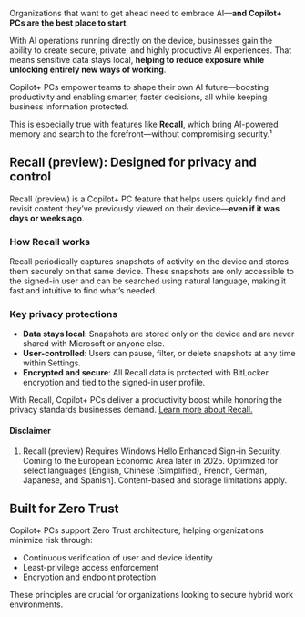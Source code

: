 Organizations that want to get ahead need to embrace AI—**and Copilot+ PCs are the best place to start**.

With AI operations running directly on the device, businesses gain the ability to create secure, private, and highly productive AI experiences. That means sensitive data stays local, **helping to reduce exposure while unlocking entirely new ways of working**.

Copilot+ PCs empower teams to shape their own AI future—boosting productivity and enabling smarter, faster decisions, all while keeping business information protected.

This is especially true with features like **Recall**, which bring AI-powered memory and search to the forefront—without compromising security.¹

## Recall (preview): Designed for privacy and control

Recall (preview) is a Copilot+ PC feature that helps users quickly find and revisit content they’ve previously viewed on their device—**even if it was days or weeks ago**.

### How Recall works

Recall periodically captures snapshots of activity on the device and stores them securely on that same device. These snapshots are only accessible to the signed-in user and can be searched using natural language, making it fast and intuitive to find what’s needed.

### Key privacy protections

- **Data stays local**: Snapshots are stored only on the device and are never shared with Microsoft or anyone else.
- **User-controlled**: Users can pause, filter, or delete snapshots at any time within Settings.
- **Encrypted and secure**: All Recall data is protected with BitLocker encryption and tied to the signed-in user profile.

With Recall, Copilot+ PCs deliver a productivity boost while honoring the privacy standards businesses demand. [Learn more about Recall.](https://support.microsoft.com/en-us/windows/retrace-your-steps-with-recall-aa03f8a0-a78b-4b3e-b0a1-2eb8ac48701c)

#### Disclaimer

1. Recall (preview) Requires Windows Hello Enhanced Sign-in Security. Coming to the European Economic Area later in 2025. Optimized for select languages [English, Chinese (Simplified), French, German, Japanese, and Spanish]. Content-based and storage limitations apply.

## Built for Zero Trust

Copilot+ PCs support Zero Trust architecture, helping organizations minimize risk through:

- Continuous verification of user and device identity  
- Least-privilege access enforcement  
- Encryption and endpoint protection  

These principles are crucial for organizations looking to secure hybrid work environments.